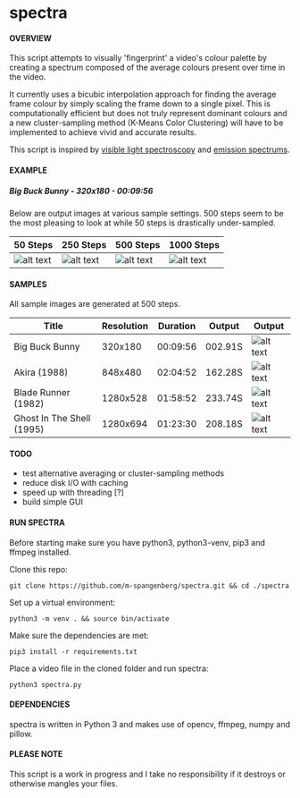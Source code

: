 # spectra

#### OVERVIEW
This script attempts to visually 'fingerprint' a video's colour palette by creating a spectrum composed of the average colours present over time in the video. 

It currently uses a bicubic interpolation approach for finding the average frame colour by simply scaling the frame down to a single pixel. This is computationally efficient but does not truly represent dominant colours and a new cluster-sampling method (K-Means Color Clustering) will have to be implemented to achieve vivid and accurate results.

This script is inspired by [visible light spectroscopy](https://en.wikipedia.org/wiki/Spectroscopy "Spectroscopy") and [emission spectrums](https://en.wikipedia.org/wiki/Emission_spectrum "Emission spectrum").

#### EXAMPLE
##### Big Buck Bunny - 320x180 - 00:09:56
Below are output images at various sample settings. 500 steps seem to be the most pleasing to look at while 50 steps is drastically under-sampled.

| 50 Steps | 250 Steps | 500 Steps | 1000 Steps |
| --- | --- | --- | --- |
| ![alt text](https://github.com/m-spangenberg/spectral/blob/master/samples/spectral_bigbuckbunny_50steps.png "spectral 50 samples") | ![alt text](https://github.com/m-spangenberg/spectral/blob/master/samples/spectral_bigbuckbunny_250steps.png "spectral 250 samples") | ![alt text](https://github.com/m-spangenberg/spectral/blob/master/samples/spectral_bigbuckbunny_500steps.png "spectral 500 samples") | ![alt text](https://github.com/m-spangenberg/spectral/blob/master/samples/spectral_bigbuckbunny_1000steps.png "spectral 1000 samples") |

#### SAMPLES
All sample images are generated at 500 steps.

| Title | Resolution | Duration | Output | Output |
| --- | --- | --- | --- | --- |
| Big Buck Bunny | 320x180 | 00:09:56 | 002.91S | ![alt text](https://github.com/m-spangenberg/spectral/blob/master/samples/spectral_bigbuckbunny_500steps.png "spectral 500 samples") |
| Akira (1988) | 848x480 | 02:04:52 | 162.28S | ![alt text](https://github.com/m-spangenberg/spectral/blob/master/samples/spectral_akira_500steps.png "spectral 500 samples")
| Blade Runner (1982) | 1280x528 | 01:58:52 | 233.74S | ![alt text](https://github.com/m-spangenberg/spectral/blob/master/samples/spectral_bladerunner_500steps.png "spectral 500 samples") |
| Ghost In The Shell (1995) | 1280x694 | 01:23:30 | 208.18S | ![alt text](https://github.com/m-spangenberg/spectral/blob/master/samples/spectral_ghostintheshell_500steps.png "spectral 500 samples") |

#### TODO
+ test alternative averaging or cluster-sampling methods
+ reduce disk I/O with caching
+ speed up with threading [?]
+ build simple GUI

#### RUN SPECTRA
Before starting make sure you have python3, python3-venv, pip3 and ffmpeg installed.

Clone this repo:
```
git clone https://github.com/m-spangenberg/spectra.git && cd ./spectra
```
Set up a virtual environment:
```
python3 -m venv . && source bin/activate
```
Make sure the dependencies are met:
```
pip3 install -r requirements.txt
```
Place a video file in the cloned folder and run spectra:
```
python3 spectra.py
```

#### DEPENDENCIES
spectra is written in Python 3 and makes use of opencv, ffmpeg, numpy and pillow.

#### PLEASE NOTE
This script is a work in progress and I take no responsibility if it destroys or otherwise mangles your files.
